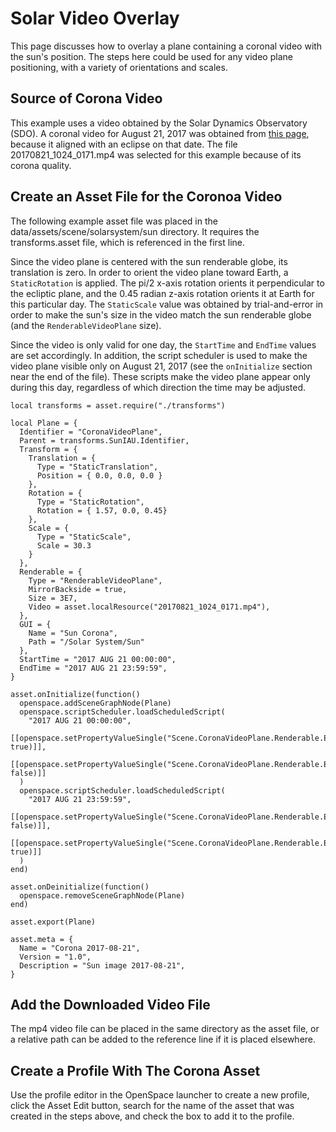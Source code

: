 # Solar Video Overlay

This page discusses how to overlay a plane containing a coronal video with the sun's position. The steps here could be used for any video plane positioning, with a variety of orientations and scales.

## Source of Corona Video
This example uses a video obtained by the Solar Dynamics Observatory (SDO). A coronal video for August 21, 2017 was obtained from [this page](https://sdo.gsfc.nasa.gov/assets/img/dailymov/2017/08/21/), because it aligned with an eclipse on that date. The file 20170821_1024_0171.mp4 was selected for this example because of its corona quality.

## Create an Asset File for the Coronoa Video
The following example asset file was placed in the data/assets/scene/solarsystem/sun directory. It requires the transforms.asset file, which is referenced in the first line.

Since the video plane is centered with the sun renderable globe, its translation is zero. In order to orient the video plane toward Earth, a `StaticRotation` is applied. The pi/2 x-axis rotation orients it perpendicular to the ecliptic plane, and the 0.45 radian z-axis rotation orients it at Earth for this particular day. The `StaticScale` value was obtained by trial-and-error in order to make the sun's size in the video match the sun renderable globe (and the `RenderableVideoPlane` size).

Since the video is only valid for one day, the `StartTime` and `EndTime` values are set accordingly. In addition, the script scheduler is used to make the video plane visible only on August 21, 2017 (see the `onInitialize` section near the end of the file). These scripts make the video plane appear only during this day, regardless of which direction the time may be adjusted.

```
local transforms = asset.require("./transforms")

local Plane = {
  Identifier = "CoronaVideoPlane",
  Parent = transforms.SunIAU.Identifier,
  Transform = {
    Translation = {
      Type = "StaticTranslation",
      Position = { 0.0, 0.0, 0.0 }
    },
    Rotation = {
      Type = "StaticRotation",
      Rotation = { 1.57, 0.0, 0.45}
    },
    Scale = {
      Type = "StaticScale",
      Scale = 30.3
    }
  },
  Renderable = {
    Type = "RenderableVideoPlane",
    MirrorBackside = true,
    Size = 3E7,
    Video = asset.localResource("20170821_1024_0171.mp4"),
  },
  GUI = {
    Name = "Sun Corona",
    Path = "/Solar System/Sun"
  },
  StartTime = "2017 AUG 21 00:00:00",
  EndTime = "2017 AUG 21 23:59:59",
}

asset.onInitialize(function()
  openspace.addSceneGraphNode(Plane)
  openspace.scriptScheduler.loadScheduledScript(
    "2017 AUG 21 00:00:00",
    [[openspace.setPropertyValueSingle("Scene.CoronaVideoPlane.Renderable.Enabled", true)]],
    [[openspace.setPropertyValueSingle("Scene.CoronaVideoPlane.Renderable.Enabled", false)]]
  )
  openspace.scriptScheduler.loadScheduledScript(
    "2017 AUG 21 23:59:59",
    [[openspace.setPropertyValueSingle("Scene.CoronaVideoPlane.Renderable.Enabled", false)]],
    [[openspace.setPropertyValueSingle("Scene.CoronaVideoPlane.Renderable.Enabled", true)]]
  )
end)

asset.onDeinitialize(function()
  openspace.removeSceneGraphNode(Plane)
end)

asset.export(Plane)

asset.meta = {
  Name = "Corona 2017-08-21",
  Version = "1.0",
  Description = "Sun image 2017-08-21",
}
```

## Add the Downloaded Video File
The mp4 video file can be placed in the same directory as the asset file, or a relative path can be added to the reference line if it is placed elsewhere.

## Create a Profile With The Corona Asset
Use the profile editor in the OpenSpace launcher to create a new profile, click the Asset Edit button, search for the name of the asset that was created in the steps above, and check the box to add it to the profile.

